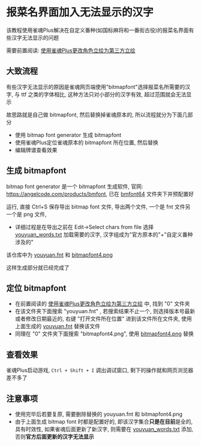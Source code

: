 # 报菜名界面加入无法显示的汉字

该教程使用雀魂Plus解决在自定义番种(如国标麻将和一番街古役)的报菜名界面有些汉字无法显示的问题

需要前置阅读: [使用雀魂Plus更改角色立绘为第三方立绘](README.md)

## 大致流程

有些汉字无法显示的原因是雀魂网页端使用"bitmapfont"选择报菜名所需要的汉字, 与 ttf 之类的字体相比, 这种方法只对小部分的汉字有效,
超过范围就会无法显示

故思路就是自己做 bitmapfont, 然后替换掉雀魂原本的, 所以流程就分为下面几部分

- 使用 bitmap font generator 生成 bitmapfont
- 使用雀魂Plus定位雀魂原本的 bitmapfont 所在位置, 然后替换
- 编辑牌谱查看效果

## 生成 bitmapfont

bitmap font generator 是一个 bitmapfont 生成软件, 官网: https://angelcode.com/products/bmfont,
已在 [bmfont64](bitmapfont/bmfont64) 文件夹下并预配置好

运行, 直接 Ctrl+S 保存导出 bitmap font 文件, 导出两个文件, 一个是 fnt 文件另一个是 png 文件,

- 详细过程是在导出之前在 Edit->Select chars from file 选择 [youyuan_words.txt](bitmapfont/youyuan_words.txt) 加载需要的汉字,
  汉字组成为"官方原本的"+"自定义番种涉及的"

该仓库中为 [youyuan.fnt](bitmapfont/youyuan.fnt) 和 [bitmapfont4.png](bitmapfont/bitmapfont4.png)

这样生成部分就已经完成了

## 定位 bitmapfont

- 在前置阅读的 [使用雀魂Plus更改角色立绘为第三方立绘](README.md) 中, 找到 "0" 文件夹
- 在该文件夹下面搜索 "youyuan.fnt" , 若搜索结果不止一个, 则选择版本号最新或者修改日期最近的, 右键 "打开文件所在位置"
  进到该文件所在文件夹, 使用上面生成的 [youyuan.fnt](bitmapfont/youyuan.fnt) 替换该文件
- 同理在 "0" 文件夹下面搜索 "bitmapfont4.png", 使用 [bitmapfont4.png](bitmapfont/bitmapfont4.png) 替换

## 查看效果

雀魂Plus启动游戏, `Ctrl + Shift + I` 调出调试窗口, 剩下的操作就和网页浏览器差不多了

## 注意事项

- 使用完毕后若要复原, 需要删除替换的 youyuan.fnt 和 bitmapfont4.png
- 由于上面生成 bitmap font 时都是配置好的, 即该汉字集合**只是在目前**是全的, 具有时效性, 如果雀魂后面更新了新汉字,
  则需要在 [youyuan_words.txt](bitmapfont/youyuan_words.txt) 添加, 否则**官方后面更新的汉字无法显示** 
